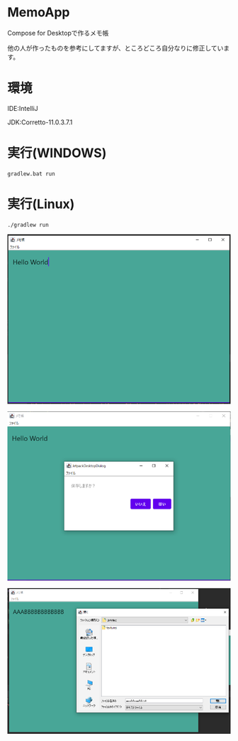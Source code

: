 # MemoApp
Compose for Desktopで作るメモ帳

他の人が作ったものを参考にしてますが、ところどころ自分なりに修正しています。

# 環境
IDE:IntelliJ

JDK:Corretto-11.0.3.7.1

# 実行(WINDOWS)
``
gradlew.bat run
``

# 実行(Linux)
``
./gradlew run
``

![img.png](img.png)

![img_1.png](img_1.png)

![img_2.png](img_2.png)




